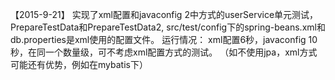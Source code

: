 【2015-9-21】
实现了xml配置和javaconfig 2中方式的userService单元测试，
PrepareTestData和PrepareTestData2, src/test/config下的spring-beans.xml和db.properties是xml使用的配置文件。
运行情况：
xml配置6秒，javaconfig 10秒，在同一个数量级，可不考虑xml配置方式的测试。
（如不使用jpa，xml方式可能还有优势，例如在mybatis下）
